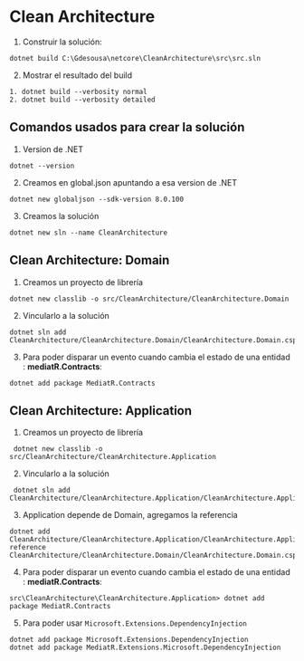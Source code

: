 # Clean Architecture

1. Construir la solución: 
```
dotnet build C:\Gdesousa\netcore\CleanArchitecture\src\src.sln
```

2. Mostrar el resultado del build

```
1. dotnet build --verbosity normal
2. dotnet build --verbosity detailed
```

## Comandos usados para crear la solución

1. Version de .NET
```
dotnet --version
```

2. Creamos en global.json apuntando a esa version de .NET
```
dotnet new globaljson --sdk-version 8.0.100
```

3. Creamos la solución
```
dotnet new sln --name CleanArchitecture
```

## Clean Architecture: Domain

1. Creamos un proyecto de librería 
```
dotnet new classlib -o src/CleanArchitecture/CleanArchitecture.Domain
```

2. Vincularlo a la solución
```
dotnet sln add CleanArchitecture/CleanArchitecture.Domain/CleanArchitecture.Domain.csproj
```

3. Para poder disparar un evento cuando cambia el estado de una entidad :  **mediatR.Contracts**: 
```
dotnet add package MediatR.Contracts
```

## Clean Architecture: Application

1. Creamos un proyecto de librería 
```
 dotnet new classlib -o src/CleanArchitecture/CleanArchitecture.Application
 ```

 2. Vincularlo a la solución
```
 dotnet sln add CleanArchitecture/CleanArchitecture.Application/CleanArchitecture.Application.csproj
```

3. Application depende de Domain, agregamos la referencia
```
dotnet add CleanArchitecture/CleanArchitecture.Application/CleanArchitecture.Application.csproj reference CleanArchitecture/CleanArchitecture.Domain/CleanArchitecture.Domain.csproj

```
4. Para poder disparar un evento cuando cambia el estado de una entidad :  **mediatR.Contracts**: 
```
src\CleanArchitecture\CleanArchitecture.Application> dotnet add package MediatR.Contracts
```

5. Para poder usar `Microsoft.Extensions.DependencyInjection`

```
dotnet add package Microsoft.Extensions.DependencyInjection
dotnet add package MediatR.Extensions.Microsoft.DependencyInjection
````
